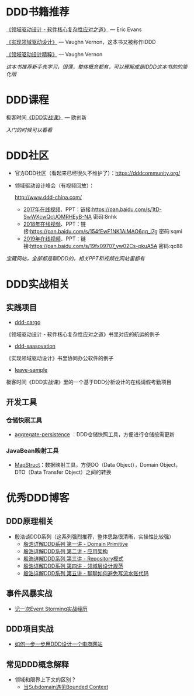 

# DDD书籍推荐



[《领域驱动设计 - 软件核心复杂性应对之道》](https://book.douban.com/subject/26819666/) — Eric Evans

[《实现领域驱动设计》](https://book.douban.com/subject/25844633/) — Vaughn Vernon，这本书又被称作IDDD

[《领域驱动设计精粹》](https://book.douban.com/subject/30333944/) — Vaughn Vernon

*这本书推荐新手先学习，很薄，整体概念都有，可以理解成是IDDD这本书的的简化版*

# DDD课程



极客时间[《DDD实战课》](https://time.geekbang.org/column/intro/238?code=Dq5EPat2lNV4uAWZZZXDh1XwkFhfbSyCQCJd4UDnlfQ%3D) — 欧创新

*入门的时候可以看看*

# DDD社区



- 官方DDD社区（看起来已经很久不维护了）：https://dddcommunity.org/

- 领域驱动设计峰会（有视频回放）：

  http://www.ddd-china.com/

  - [2017年在线视频](https://www.itdks.com/Home/Act/apply?mUid=3049982&id=1790)、PPT：链接:https://pan.baidu.com/s/1tD-SwWXcwQcUOMRHEyB-NA 密码:8nhk
  - [2018年在线视频](https://www.itdks.com/index.php/Act/apply_upgrade/id/2638/mUid/0/tpl/tpltwo.html#dingbu)、PPT：链接:https://pan.baidu.com/s/154fEwF1NK1AiMAO6qq_I7g 密码:sqmi
  - [2019年在线视频](https://www.itdks.com/Act/apply?id=3188&from=search)、PPT：链接:https://pan.baidu.com/s/19fx09707_yw02Cs-pkuA5A 密码:qc88

*宝藏网站，全部都是聊DDD的，相关PPT和视频在网站里都有*

# DDD实战相关



## 实践项目



- [ddd-cargo](https://github.com/citerus/dddsample-core)

《领域驱动设计 - 软件核心复杂性应对之道》书里对应的航运的例子

- [ddd-saasovation](https://github.com/VaughnVernon/IDDD_Samples)

《实现领域驱动设计》书里协同办公软件的例子

- [leave-sample](https://github.com/ouchuangxin/leave-sample)

极客时间《DDD实战课》里的一个基于DDD分析设计的在线请假考勤项目

## 开发工具



### 仓储快照工具



- [aggregate-persistence](https://github.com/meixuesong/aggregate-persistence) ：DDD仓储快照工具，方便进行仓储按需更新

### JavaBean映射工具



- [MapStruct](https://github.com/mapstruct/mapstruct)：数据映射工具，方便DO（Data Object），Domain Object，DTO（Data Transfer Object）之间的转换

# 优秀DDD博客



## DDD原理相关



- 殷浩谈DDD系列（这系列强烈推荐，整体思路很清晰，实操性比较强）
  - [殷浩详解DDD系列 第一讲 - Domain Primitive](https://mp.weixin.qq.com/s/kpXklmidsidZEiHNw57QAQ)
  - [殷浩详解DDD系列 第二讲 - 应用架构](https://mp.weixin.qq.com/s/MU1rqpQ1aA1p7OtXqVVwxQ)
  - [殷浩详解DDD系列 第三讲 - Repository模式](https://mp.weixin.qq.com/s/1bcymUcjCkOdvVygunShmw)
  - [殷浩详解DDD系列 第四讲 - 领域层设计规范](https://mp.weixin.qq.com/s/w1zqhWGuDPsCayiOgfxk6w)
  - [殷浩详解DDD系列 第五讲 - 聊聊如何避免写流水账代码](https://mp.weixin.qq.com/s/1rdnkROdcNw5ro4ct99SqQ)

## 事件风暴实战



- [记一次Event Storming实战经历](https://www.jianshu.com/p/ba85d2a9a9d8)

## DDD项目实战



- [如何一步一步用DDD设计一个电商网站](https://www.cnblogs.com/Zachary-Fan/p/5991674.html)

## 常见DDD概念解释



- 领域和限界上下文的区别？
  - [当Subdomain遇见Bounded Context](https://insights.thoughtworks.cn/subdomain-and-bounded-context/)